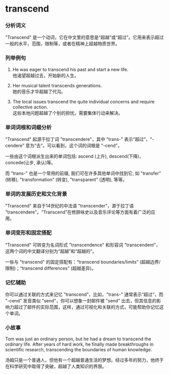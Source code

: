 # transcend

### 分析词义

  

"Transcend" 是一个动词，它在中文里的意思是“超越”或“超过”。它用来表示超过一般的水平，范围，限制等，或者在精神上超越物质世界。

  

### 列举例句

  

1.  He was eager to transcend his past and start a new life.  
    他渴望超越过去，开始新的人生。
    
      
    
2.  Her musical talent transcends generations.  
    她的音乐才华超越了代沟。
    
      
    
3.  The local issues transcend the quite individual concerns and require collective action.  
    这些本地问题超越了个别的担忧，需要集体行动来解决。
    
      
    

  

### 单词词根和词缀分析

  

"Transcend" 起源于拉丁词 "transcendere"，其中 "trans-" 表示“超过”，"-cendere" 意为“去”。可以看到，这个词的词根是 "-cend"。

  

一些由这个词根派生出来的单词包括: ascend (上升), descend(下降)，concede(让步, 承认)等。

  

而 "trans-" 也是一个常用的前缀, 我们可在许多其他单词中找到它, 如 "transfer" (转移), "transformation" (转变), "transparent" (透明), 等等。

  

### 单词的发展历史和文化背景

  

"Transcend" 来自于14世纪的中法语 "transcender"，源于拉丁语 "transcendere"。“Transcend”在修辞咏史以及音乐评论等方面有着广泛的应用。

  

### 单词变形和固定搭配

  

"Transcend" 可转变为名词形式 "transcendence" 和形容词 "transcendent"，这两个词的中文翻译分别为“超越”和“超越的”。

  

一些与 "transcend" 的固定搭配有：“transcend boundaries/limits” (超越边界/限制)；“transcend differences” (超越差异)。

  

### 记忆辅助

  

你可以通过关联的方式来记忆 "transcend"，比如，"trans-" 通常表示“超过”，而 "-cend" 发音类似 "send"，你可以想象一封邮件被 "send" 出去，但其信息的影响力超过了邮件的实际范围，这样，通过可视化和关联的方式，可能帮助你记忆这个单词。

  

### 小故事

  

Tom was just an ordinary person, but he had a dream to transcend the ordinary life. After years of hard work, he finally made breakthroughs in scientific research, transcending the boundaries of human knowledge.

  

汤姆只是一个普通人，但他有一个超越普通生活的梦想。经过多年的努力，他终于在科学研究中取得了突破，超越了人类知识的界限。
